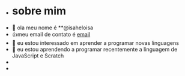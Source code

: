 - # sobre mim 
- 👋 ola meu nome é **@isaheloisa
- 👍meu email de contato é [email](isabella.heloisa.silva@escola.pr.gov.br)
-  👀 eu estou interessado  em aprender a programar novas linguagens 
- 🌱 eu estou aprendendo a programar recentemente a linguagem de JavaScript e Scratch 
- 
- 
